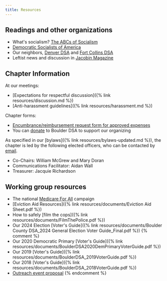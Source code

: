 ```yaml
---
title: Resources
---
```


## Readings and other organizations

* What's socialism? [The ABCs of Socialism](https://s3.jacobinmag.com/issues/jacobin-abcs.pdf)
* [Democratic Socialists of America](http://www.dsausa.org)
* Our neighbors, [Denver DSA](https://www.denverdsa.org) and [Fort Collins DSA](https://dsafc.org)
* Leftist news and discussion in [Jacobin Magazine](https://www.jacobinmag.com/)

## Chapter Information

At our meetings:

* [Expectations for respectful discussion]({% link resources/discussion.md %})
* [Anti-harassment guidelines]({% link resources/harassment.md %})

Chapter forms:

* [Encumbrance/reimbursement request form for approved expenses](https://docs.google.com/forms/d/14p6cRMIJeCveW2_ZV1dZTbRTjYxSEYj7Rs3s78gw7M4/viewform?edit_requested=true)
* You can [donate](https://actionnetwork.org/fundraising/donation-to-boulder-dsa) to Boulder DSA to support our organizing

As specified in our [bylaws]({% link resources/bylaws-updated.md %}), the chapter is led by the following elected officers, who can be contacted by [email][email-officers].

* Co-Chairs: William McGrew and Mary Doran
* Communications Facilitator: Aidan Wall
* Treasurer: Jacquie Richardson

## Working group resources

* The national [Medicare For All](https://medicareforall.dsausa.org) campaign
* [Eviction Aid Resources]({% link resources/documents/Eviction Aid Sheet.pdf %})
* How to safely [film the cops]({% link resources/documents/FilmThePolice.pdf %})
* Our 2024 Election [Voter's Guide]({% link resources/documents/Boulder County DSA_2024 General Election Voter Guide_Final.pdf %})
{% comment %}
* Our 2020 Democratic Primary [Voter's Guide]({% link resources/documents/BoulderDSA2020DemPrimaryVoterGuide.pdf %})
* Our 2019 [Voter's Guide]({% link resources/documents/BoulderDSA_2019VoterGuide.pdf %})
* Our 2018 [Voter's Guide]({% link resources/documents/BoulderDSA_2018VoterGuide.pdf %})
* [Outreach event proposal](https://docs.google.com/forms/d/e/1FAIpQLScOL8GUx2dOxktaIcTykt3ZOyYGOS9c1OSmsaEYSHTeR0V1GA/viewform)
{% endcomment %}

[email-officers]: mailto:boulderdsa@gmail.com
